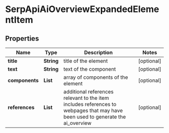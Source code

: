 # SerpApiAiOverviewExpandedElementItem


## Properties

| Name | Type | Description | Notes |
|------------ | ------------- | ------------- | -------------|
**title** | **String** | title of the element |[optional]|
**text** | **String** | text of the component |[optional]|
**components** | **List<AiOverviewExpandedComponent>** | array of components of the element |[optional]|
**references** | **List<AiModeAiOverviewReferenceInfo>** | additional references relevant to the item<br>includes references to webpages that may have been used to generate the ai_overview |[optional]|